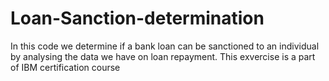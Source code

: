 # Loan-Sanction-determination
In this code we determine if a bank loan can be sanctioned to an individual by analysing the data we have on loan repayment.
This exvercise is a part of IBM certification course
